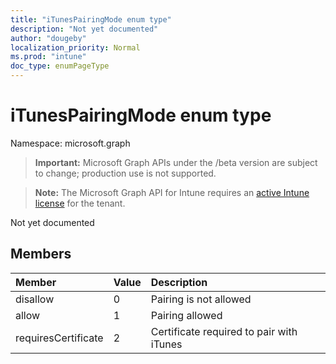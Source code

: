 ```yaml
---
title: "iTunesPairingMode enum type"
description: "Not yet documented"
author: "dougeby"
localization_priority: Normal
ms.prod: "intune"
doc_type: enumPageType
---
```


# iTunesPairingMode enum type

Namespace: microsoft.graph

> **Important:** Microsoft Graph APIs under the /beta version are subject to change; production use is not supported.

> **Note:** The Microsoft Graph API for Intune requires an [active Intune license](https://go.microsoft.com/fwlink/?linkid=839381) for the tenant.

Not yet documented

## Members
|Member|Value|Description|
|:---|:---|:---|
|disallow|0|Pairing is not allowed|
|allow|1|Pairing allowed|
|requiresCertificate|2|Certificate required to pair with iTunes|




